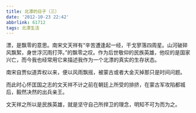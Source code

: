 ```yaml
---
title: 北漂的日子（三）
date: '2012-10-23 22:42'
abbrlink: 61712
tags: 北漂生活
---
```


漂，是飘零的意思。南宋文天祥有“辛苦遭逢起一经，干戈寥落四周星。山河破碎风飘絮，身世浮沉雨打萍。”的飘零之叹。作为后世敬仰的民族英雄，他叹的是国家兴亡，而今我也经常用它来描述我作为一个北漂的真实的生存状态。

南宋自贾似道弄权以来，便以风雨飘摇，被蒙古或者大金灭掉那只是时间问题。

而此时心怀匡国之志的文天祥不计之前在朝廷上所受的排挤，在蒙古军攻陷都城后，毅然决然的出兵亲王。 

文天祥之所以是民族英雄，就是坚守自己所捍卫的理念，明知不可为而为之。